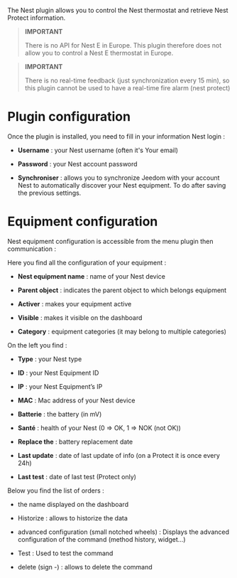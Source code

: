 The Nest plugin allows you to control the Nest thermostat and retrieve
Nest Protect information.

> **IMPORTANT**
>
>There is no API for Nest E in Europe. This plugin therefore does not allow you to control a Nest E thermostat in Europe.

> **IMPORTANT**
>
> There is no real-time feedback (just synchronization every 15 min), so this plugin cannot be used to have a real-time fire alarm (nest protect)

Plugin configuration 
=======================

Once the plugin is installed, you need to fill in your information
Nest login :

-   **Username** : your Nest username (often it's
    Your email)

-   **Password** : your Nest account password

-   **Synchroniser** : allows you to synchronize Jeedom with your account
    Nest to automatically discover your Nest equipment. To do
    after saving the previous settings.

Equipment configuration 
=============================

Nest equipment configuration is accessible from the menu
plugin then communication :

Here you find all the configuration of your equipment :

-   **Nest equipment name** : name of your Nest device

-   **Parent object** : indicates the parent object to which belongs
    equipment

-   **Activer** : makes your equipment active

-   **Visible** : makes it visible on the dashboard

-   **Category** : equipment categories (it may belong to
    multiple categories)

On the left you find :

-   **Type** : your Nest type

-   **ID** : your Nest Equipment ID

-   **IP** : your Nest Equipment’s IP

-   **MAC** : Mac address of your Nest device

-   **Batterie** : the battery (in mV)

-   **Santé** : health of your Nest (0 ⇒ OK, 1 ⇒ NOK (not OK))

-   **Replace the** : battery replacement date

-   **Last update** : date of last update of info
    (on a Protect it is once every 24h)

-   **Last test** : date of last test (Protect only)

Below you find the list of orders :

-   the name displayed on the dashboard

-   Historize : allows to historize the data

-   advanced configuration (small notched wheels) : Displays
    the advanced configuration of the command (method
    history, widget…)

-   Test : Used to test the command

-   delete (sign -) : allows to delete the command


